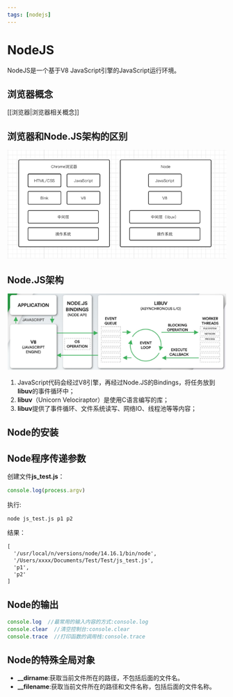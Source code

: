 ```yaml
---
tags: [nodejs]
---
```


# NodeJS

NodeJS是一个基于V8 JavaScript引擎的JavaScript运行环境。

## 浏览器概念

[[浏览器|浏览器相关概念]]

## 浏览器和Node.JS架构的区别

![浏览器和Node.JS架构的区别](assets/imgs/browser_node_frame.png)

## Node.JS架构

![浏览器和Node.JS架构的区别](assets/imgs/node_frame.png)

1. JavaScript代码会经过V8引擎，再经过Node.JS的Bindings，将任务放到**libuv**的事件循环中；
2. **libuv**（Unicorn Velociraptor）是使用C语言编写的库；
3. **libuv**提供了事件循环、文件系统读写、网络IO、线程池等等内容；

## Node的安装

## Node程序传递参数

创建文件**js_test.js**：

```javascript
console.log(process.argv)
```

执行:

```shell
node js_test.js p1 p2
```

结果：

```
[
  '/usr/local/n/versions/node/14.16.1/bin/node',
  '/Users/xxxx/Documents/Test/Test/js_test.js',
  'p1',
  'p2'
]
```


## Node的输出

```javascript
console.log  //最常用的输入内容的方式:console.log
console.clear  //清空控制台:console.clear
console.trace  //打印函数的调用栈:console.trace
```

## Node的特殊全局对象

- **__dirname**:获取当前文件所在的路径，不包括后面的文件名。
- **__filename**:获取当前文件所在的路径和文件名称，包括后面的文件名称。









